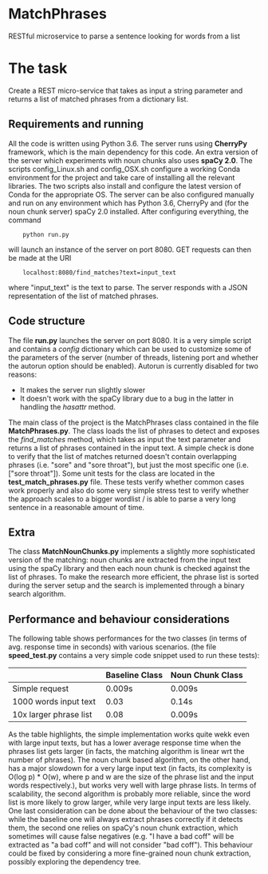 # MatchPhrases
RESTful microservice to parse a sentence looking for words from a list

# The task

Create a REST micro-service that takes as input a string 
parameter and returns a list of matched phrases from a dictionary list.

## Requirements and running

All the code is written using Python 3.6.
The server runs using **CherryPy** framework, which is the main dependency for this code.
An extra version of the server which experiments with noun chunks also uses **spaCy 2.0**. 
The scripts config_Linux.sh and config_OSX.sh configure a working Conda environment for the project and take care of installing all the relevant libraries. 
The two scripts also install and configure the latest version of Conda for the appropriate OS.
The server can be also configured manually and run on any environment which has Python 3.6, CherryPy and (for the noun chunk server) spaCy 2.0 installed.
After configuring everything, the command
```
    python run.py
```
will launch an instance of the server on port 8080. GET requests can then be made at the URI 
```
    localhost:8080/find_matches?text=input_text
```
where "input_text" is the text to parse. 
The server responds with a JSON representation of the list of matched phrases. 


## Code structure

The file **run.py** launches the server on port 8080. It is a very simple script and contains a *config* dictionary which can be used to customize some of the parameters of the server (number of threads, listening port and whether the autorun option should be enabled). Autorun is currently disabled for two reasons:

* It makes the server run slightly slower
* It doesn't work with the spaCy library due to a bug in the latter in handling the *hasattr* method. 

The main class of the project is the MatchPhrases class contained in the file **MatchPhrases.py**. 
The class loads the list of phrases to detect and exposes the *find_matches* method, which takes as input the text parameter and returns a list of phrases contained in the input text.
A simple check is done to verify that the list of matches returned doesn't contain overlapping phrases (i.e. "sore" and "sore throat"), but just the most specific one (i.e. ["sore throat"]). 
Some unit tests for the class are located in the **test_match_phrases.py** file. These tests verify whether common cases work properly and also do some very simple stress test to verify whether the approach scales to a bigger wordlist / is able to parse a very long sentence in a reasonable amount of time.

## Extra 

The class **MatchNounChunks.py** implements a slightly more sophisticated version of the matching: noun chunks are extracted from the input text using the spaCy library and then each noun chunk is checked against the list of phrases. To make the research more efficient, the phrase list is sorted during the server setup and the search is implemented through a binary search algorithm. 

## Performance and behaviour considerations

The following table shows performances for the two classes (in terms of avg. response time in seconds) with various scenarios. (the file **speed_test.py** contains a very simple code snippet used to run these tests):

|                         | Baseline   Class  | Noun Chunk Class  |
| -------------           | ----------------- | ----------------- |
| Simple request          | 0.009s            | 0.009s            |
| 1000 words input text   | 0.03              | 0.14s             |
| 10x larger phrase list  | 0.08              | 0.009s            |

As the table highlights, the simple implementation works quite wekk even with large input texts, but has a lower average response time when the phrases list gets larger (in facts, the matching algorithm is linear wrt the number of phrases).
The noun chunk based algorithm, on the other hand, has a major slowdown for a very large input text (in facts, its complexity is O(log p) * O(w), where p and w are the size of the phrase list and the input words respectively.), but works very well with large phrase lists.
In terms of scalability, the second algorithm is probably more reliable, since the word list is more likely to grow larger, while very large input texts are less likely.
One last consideration can be done about the behaviour of the two classes: while the baseline one will always extract phrases correctly if it detects them, the second one relies on spaCy's noun chunk extraction, which sometimes will cause false negatives (e.g. "I have a bad coff" will be extracted as "a bad coff" and will not consider "bad coff"). This behaviour could be fixed by considering a more fine-grained noun chunk extraction, possibly exploring the dependency tree.
